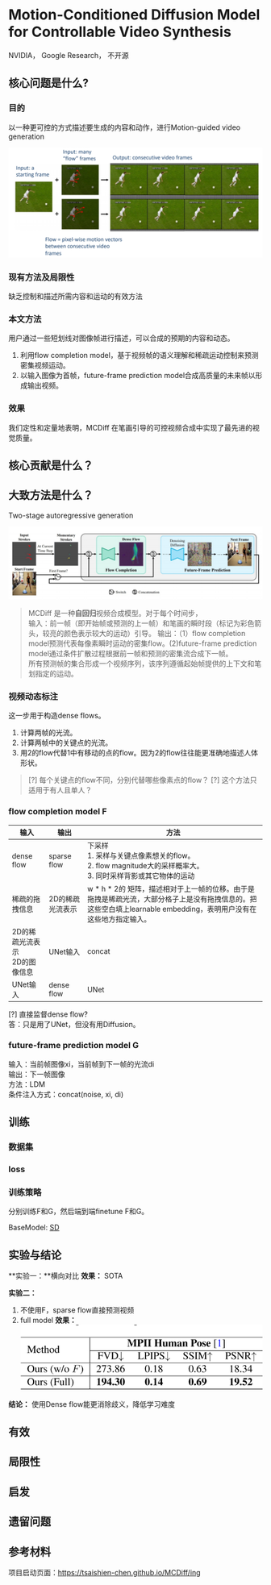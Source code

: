 # Motion-Conditioned Diffusion Model for Controllable Video Synthesis

NVIDIA， Google Research， 不开源

## 核心问题是什么?

### 目的

以一种更可控的方式描述要生成的内容和动作，进行Motion-guided video generation

![](./assets/08-136.png) 

### 现有方法及局限性

缺乏控制和描述所需内容和运动的有效方法

### 本文方法

用户通过一些短划线对图像帧进行描述，可以合成的预期的内容和动态。
1. 利用flow completion model，基于视频帧的语义理解和稀疏运动控制来预测密集视频运动。
2. 以输入图像为首帧，future-frame prediction model合成高质量的未来帧以形成输出视频。

### 效果

我们定性和定量地表明，MCDiff 在笔画引导的可控视频合成中实现了最先进的视觉质量。

## 核心贡献是什么？

## 大致方法是什么？

Two-stage autoregressive generation

![](./assets/08-137.png) 

> MCDiff 是一种**自回归**视频合成模型。对于每个时间步，  
输入：前一帧（即开始帧或预测的上一帧）和笔画的瞬时段（标记为彩色箭头，较亮的颜色表示较大的运动）引导。
输出：（1）flow completion model预测代表每像素瞬时运动的密集flow。(2)future-frame prediction model通过条件扩散过程根据前一帧和预测的密集流合成下一帧。  
所有预测帧的集合形成一个视频序列，该序列遵循起始帧提供的上下文和笔划指定的运动。 

### 视频动态标注

这一步用于构造dense flows。

1. 计算两帧的光流。  
2. 计算两帧中的关键点的光流。  
3. 用2的flow代替1中有移动的点的flow。因为2的flow往往能更准确地描述人体形状。

> [?] 每个关键点的flow不同，分别代替哪些像素点的flow？
[?] 这个方法只适用于有人且单人？

### flow completion model F

|输入|输出|方法|
|---|---|---|
|dense flow|sparse flow|下采样<br>1. 采样与关键点像素想关的flow。<br> 2. flow magnitude大的采样概率大。 <br> 3. 同时采样背影或其它物体的运动|
|稀疏的拖拽信息|2D的稀疏光流表示|w * h * 2的 矩阵，描述相对于上一帧的位移。由于是拖拽是稀疏光流，大部分格子上是没有拖拽信息的。把这些空白填上learnable embedding，表明用户没有在这些地方指定输入。|
|2D的稀疏光流表示<br>2D的图像信息|UNet输入|concat|
|UNet输入|dense flow|UNet|

[?] 直接监督dense flow?  
答：只是用了UNet，但没有用Diffusion。  

### future-frame prediction model G

输入：当前帧图像xi，当前帧到下一帧的光流di  
输出：下一帧图像  
方法：LDM  
条件注入方式：concat(noise, xi, di)

## 训练

### 数据集

### loss

### 训练策略

分别训练F和G，然后端到端finetune F和G。  

BaseModel: [SD](./45.md)

## 实验与结论

**实验一：**横向对比 
**效果：** SOTA  

**实验二：**



1. 不使用F，sparse flow直接预测视频
2. full model
**效果：** ![](./assets/990ff4d7ad737d96817868c2b374dd03_6_Table_2_1539148268.png)    

**结论：** 使用Dense flow能更消除歧义，降低学习难度

## 有效

## 局限性

## 启发

## 遗留问题

## 参考材料

项目启动页面：https://tsaishien-chen.github.io/MCDiff/ing

